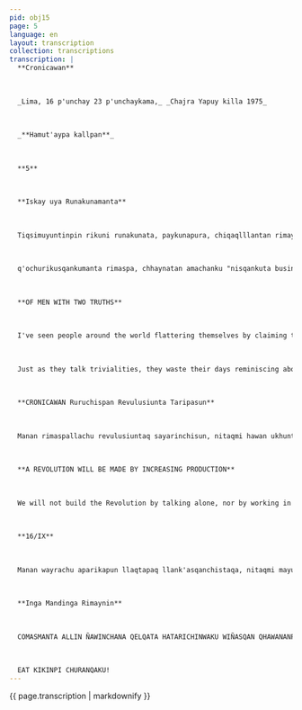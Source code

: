 ```yaml
---
pid: obj15
page: 5
language: en
layout: transcription
collection: transcriptions
transcription: |
  **Cronicawan**
  
  
  
  _Lima, 16 p'unchay 23 p'unchaykama,_ _Chajra Yapuy killa 1975_
  
  
  
  _**Hamut'aypa kallpan**_
  
  
  
  **5**
  
  
  
  **Iskay uya Runakunamanta**
  
  
  
  Tiqsimuyuntinpin rikuni runakunata, paykunapura, chiqaqlllantan rimayku nispa wajyanakuyta, chiqaqllatan munayku nispa sutiyakuyta. Qella rimaykunapi, chiqaqpaqmi qellaychakusqankumanta rimanku, ñusqonsapa kankuman chhaynataraqmi lliw riqsisqa ayllukunataña, hamut'asqataña rimanku, chaytan mistikuna ninku "common places" nispa, ichaqa paykunapurallan saminchakunku, paykunapurallan amachakunku. Imaymanatan rimanku, hawan ukhuta, p'unchay. p'unchaytan usuchinku
  
  
  
  q'ochurikusqankumanta rimaspa, chhaynatan amachanku "nisqankuta business", ichaqa k'amispan tukunku, chiqnikuspa, paykunamanta pipas rhyme chayqa. Manan chay runakunaqa chiqaqta munankuchu, munankun wira sapa, qolqe sapa kayllata. Aswantan qolqenkuta munanku, chiqaq nisqankutaq p'achata hinallan munaku, Millayninkuta pakanankupaq, ch'ulla sunqokuna mana piwanpas aylluchakunkuchu qolqellankuwanmi much'anakunku. Chay runakunan tukukapunqaku revolusiunpa thaskiyninwan.
  
  
  
  **OF MEN WITH TWO TRUTHS**
  
  
  
  I've seen people around the world flattering themselves by claiming they only speak the truth; among themselves, they say, "We only love the truth." In their idle chatter, they truly talk about their idleness, as if they were scientists. They speak of pre-cooked thoughts, which is what the mestizos call "commonplaces." Of course, they only ponder among themselves, they defend themselves.
  
  
  
  Just as they talk trivialities, they waste their days reminiscing about their parties, talking about their revelry, they defend what they call their business, but, satiated, they insult tirelessly, they hate without compassion if anyone dares to speak of them. These men don't love the truth, they love their fatness, they only love their money. Above all else, they want their fortune, what they call the truth; they crave it like a garment, to wrap their shame, their impurities. Deep down, they are all personalists; they associate with no one, they only live in collusion with their money. These men will be finished off with the march of the Revolution.
  
  
  
  **CRONICAWAN Ruruchispan Revulusiunta Taripasun**
  
  
  
  Manan rimaspallachu revulusiuntaq sayarinchisun, nitaqmi hawan ukhunta, hanku hankullata llank'aspachu ayllunchista sayarichisun. Qhari thaskiywanmi revolusiuntaqa pashkasunillaqtanchis umanpi, imaynatan kunyaq sansata rawrarichisunman chhaynataraq. Ruwankun revulusiunta sapanka runaq kallpanwan, lliw llaqtantin runakunaq kallpanwan. Revulusiunmi mast'arikuna llank'aspa, perqata hina sayarichina, hump'iywan, kawsaywan, yawarwan. Manan kanmanchu cheqapaq hayllipas, manataq takipas, manan q'ochurikuy kanmanchu mana revulusiunta taripasun chayqa, revulusiunllapin llaqtaq nunan wiñan, revulusiunllapin wajchaq takiynin phutumun, reyulusiunllan cheqapaq mana muchurinapaq kawsana. Ymaynan taytanchis Tupac Amaru, Mamanchis Micaela Bastidas, aylluntin ñak'ariranku españolkunaq makinpi llaqtan unanchanta mashkhaspa imaynatan k'illinsanmanta pacha hujmanta sayariranku, llaqtata amachaspa, imaynatan mana hayk'aqpas wañunankupaq sunqonchispi kawsanku ku Tupas, Micaela Bastidas, chayta qatispan ñuqanchispas llaqtanchis rayku llank'ananchisimaynatan qespisqaña llaqtata tariranchis, Chaymanta sagenanchis hatun kallpasapa, takiypi kurkusqa llaqtata. Makinchispin kashan aswantaraq allpa ruruchinanchispaq, makinchispin samashan chuqiluq musqoynin, sunqonchispin ayampa weqmpes laahan ulluku samayninpas. Aantaqmi llank'ananchis achupalla wiñananpaq, papa, sara, kananpaq, chirimuya, apichu, lliwman ima chayananpaq.
  
  
  
  **A REVOLUTION WILL BE MADE BY INCREASING PRODUCTION**
  
  
  
  We will not build the Revolution by talking alone, nor by working in any way, nor with peripheral displays. We will not build our people by working without will. With firm steps, we will unleash the revolution upon the heads of our people like a halo of happiness, as if we were lighting an inextinguishable fire. In this way, the Revolution is made by all men with their strength, by the people with their multitudinous accent. The Revolution only spreads through work; it is built like a wall of peace, with the mortar of sweat, blood, and tears. There will be no true song, nor joy, nor jubilation if we do not achieve the fullness of the revolution. Only in the Revolution does the spirit of the people grow, only in the revolution do the songs of the people blossom, only the Revolution decrees the extinction of suffering. Just as our Apu Tupac Amaru, as Micaela Bastidas and her family suffered the unspeakable at the hands of the Spanish searching for the flags of the people, just as they returned from their seeds searching for the flags of the people, just as they live in our hearts because they fought for the cause of the people, just as Túpas Amaru and Micaela Bastidas dawn in our chests every day, in that same way every day we must continue their paths, we must work for our people, we must follow Túpac Amaru, since we found a people with freedom, let us leave another, where the song is the heritage of all. It is in our hands the possibility that the earth bears more fruit, in our hands rests the breath of the fruits, even the dream of the quinoa in our hands tasca, we must work even harder so that the pineapples multiply, so that the potatoes, the corn, the custard apples, the sweet potatoes bear fruit, that there be fruits and fruits for all.
  
  
  
  **16/IX**
  
  
  
  Manan wayrachu aparikapun llaqtapaq llank'asqanchistaqa, nitaqmi mayuchu chinkachipun ayllupas hatarichisqataqa Qhapanmi runaq sunqonpi, runapaq tarpusqanqa, Imacha kawaayninchis kanman karan, mana no qanchispaq machulanchis llank'ankuman chayqa. Kay, pachapiqa lliw k'askasqa kawsanman chhaynan. Ñuqanchistan saqewanchis allin qespis qa suyuta, nuqanchismi saqenanchis sumq kawsayta, mana qhapaq, wajcha ch'iqtayuq llaqtata, hujlla, sumaqlla, ch'ullasunqoyuq llaqtata. Chayta qhawaspan ñawpaqtaqa llaqtanchispaq llank'ananchis, chaymantataq ch'uspanchispaq, taqenchispaq, Chayman chayaspañan revolusionario nispa sut'ichakusun, mana chhayna kanqa chayqa, hawa simillatan rimapakusun.
  
  
  
  **Inga Mandinga Rimaynin**
  
  
  
  COMASMANTA ALLIN ÑAWINCHANA QELQATA HATARICHINWAKU WIÑASQAN QHAWANANPAQ
  
  
  
  EAT KIKINPI CHURANQAKU!
---
```


{{ page.transcription | markdownify }}
